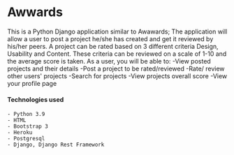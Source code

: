 # Awwards
This is a Python Django application similar to Awawards; The application will allow a user to post a project he/she has created and get it reviewed by his/her peers. A project can be rated based on 3 different criteria Design, Usability and Content. These criteria can be reviewed on a scale of 1-10 and the average score is taken. As a user, you will be able to: -View posted projects and their details -Post a project to be rated/reviewed -Rate/ review other users' projects -Search for projects -View projects overall score -View your profile page


#### Technologies used
    - Python 3.9
    - HTML
    - Bootstrap 3
    - Heroku
    - Postgresql
    - Django, Django Rest Framework
